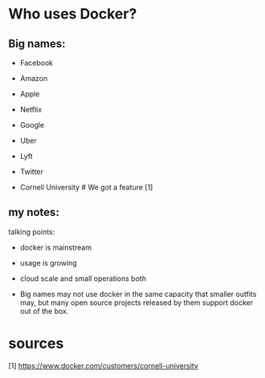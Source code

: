 # Who uses Docker?


## Big names:
 - Facebook
 - Amazon
 - Apple
 - Netflix
 - Google

 - Uber
 - Lyft
 - Twitter
 - Cornell University # We got a feature [1]


## my notes:


talking points:
 - docker is mainstream
 - usage is growing
 - cloud scale and small operations both

 - Big names may not use docker in the same capacity that smaller outfits may, but many open source projects released by them support docker out of the box.

# sources
[1] https://www.docker.com/customers/cornell-university
